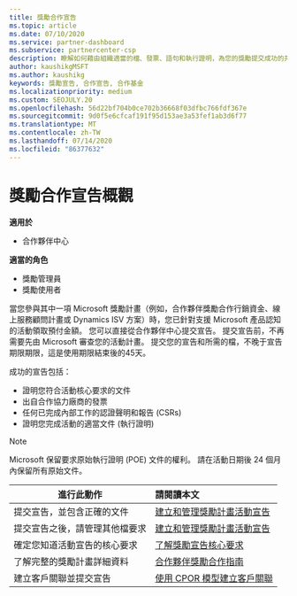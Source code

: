 ```yaml
---
title: 獎勵合作宣告
ms.topic: article
ms.date: 07/10/2020
ms.service: partner-dashboard
ms.subservice: partnercenter-csp
description: 瞭解如何藉由組織適當的檔、發票、語句和執行證明，為您的獎勵提交成功的共同作業索賠。
author: kaushikgMSFT
ms.author: kaushikg
keywords: 獎勵宣告, 合作宣告, 合作基金
ms.localizationpriority: medium
ms.custom: SEOJULY.20
ms.openlocfilehash: 56d22bf704b0ce702b36668f03dfbc766fdf367e
ms.sourcegitcommit: 9d0f5e6cfcaf191f95d153ae3a53fef1ab3d6f77
ms.translationtype: MT
ms.contentlocale: zh-TW
ms.lasthandoff: 07/14/2020
ms.locfileid: "86377632"
---
```

# <a name="incentives-co-op-claims-overview"></a>獎勵合作宣告概觀

**適用於**

- 合作夥伴中心

**適當的角色**

- 獎勵管理員
- 獎勵使用者

當您參與其中一項 Microsoft 獎勵計畫（例如，合作夥伴獎勵合作行銷資金、線上服務顧問計畫或 Dynamics ISV 方案）時，您已針對支援 Microsoft 產品認知的活動領取預付金額。 您可以直接從合作夥伴中心提交宣告。 提交宣告前，不再需要先由 Microsoft 審查您的活動計畫。 提交您的宣告和所需的檔，不晚于宣告期限期限，這是使用期限結束後的45天。

成功的宣告包括：

- 證明您符合活動核心要求的文件
- 出自合作協力廠商的發票
- 任何已完成內部工作的認證聲明和報告 (CSRs)
- 證明您完成活動的適當文件 (執行證明) 

>[!NOTE]
>Microsoft 保留要求原始執行證明 (POE) 文件的權利。 請在活動日期後 24 個月內保留所有原始文件。 

|**進行此動作**   |**請閱讀本文**   |
|-----------------|:--------------------------------------|
|提交宣告，並包含正確的文件|[建立和管理獎勵計畫活動宣告](create-incentives-claims.md)|
|提交宣告之後，請管理其他檔要求|[建立和管理獎勵計畫活動宣告](create-incentives-claims.md)  |
|確定您知道活動宣告的核心要求|[了解獎勵宣告核心要求](core-requirements.md)   |
|了解完整的獎勵計畫詳細資料|[合作夥伴獎勵合作指南](https://assets.microsoft.com/coop-guidebook.pdf)
|建立客戶關聯並提交宣告 |[使用 CPOR 模型建立客戶關聯](submit-osa-claim.md)|
                                                                                 
                                   
